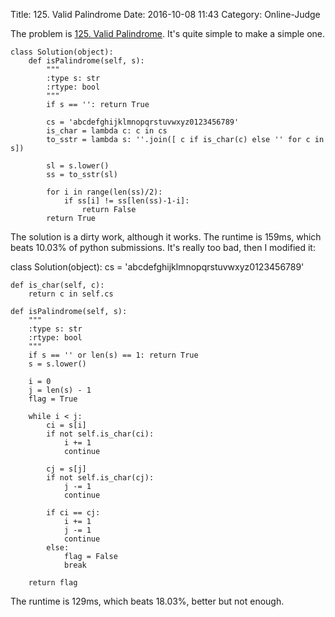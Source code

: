 Title: 125. Valid Palindrome
Date: 2016-10-08 11:43
Category: Online-Judge

The problem is [125. Valid Palindrome](https://leetcode.com/problems/valid-palindrome/). 
It's quite simple to make a simple one.

    class Solution(object):
        def isPalindrome(self, s):
            """
            :type s: str
            :rtype: bool
            """
            if s == '': return True
            
            cs = 'abcdefghijklmnopqrstuvwxyz0123456789'
            is_char = lambda c: c in cs
            to_sstr = lambda s: ''.join([ c if is_char(c) else '' for c in s])
            
            sl = s.lower()
            ss = to_sstr(sl)
            
            for i in range(len(ss)/2):
                if ss[i] != ss[len(ss)-1-i]:
                    return False
            return True
            
The solution is a dirty work, although it works. 
The runtime is 159ms, which beats 10.03% of python submissions.
It's really too bad, then I modified it:

class Solution(object):
    cs = 'abcdefghijklmnopqrstuvwxyz0123456789'
    
    def is_char(self, c):
        return c in self.cs
        
    def isPalindrome(self, s):
        """
        :type s: str
        :rtype: bool
        """
        if s == '' or len(s) == 1: return True
        s = s.lower()
        
        i = 0
        j = len(s) - 1
        flag = True
        
        while i < j:
            ci = s[i]
            if not self.is_char(ci):
                i += 1
                continue
            
            cj = s[j]
            if not self.is_char(cj):
                j -= 1
                continue
            
            if ci == cj:
                i += 1
                j -= 1
                continue
            else:
                flag = False
                break
        
        return flag
        
The runtime is 129ms, which beats 18.03%, better but not enough.